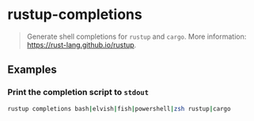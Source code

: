 # rustup-completions

> Generate shell completions for `rustup` and `cargo`. More information: <https://rust-lang.github.io/rustup>.

## Examples

### Print the completion script to `stdout`

```bash
rustup completions bash|elvish|fish|powershell|zsh rustup|cargo
```

